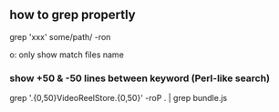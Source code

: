 ## how to grep propertly

grep 'xxx' some/path/ -ron

o: only show match files name


### show +50 & -50 lines between keyword (Perl-like search)

grep '.{0,50}VideoReelStore.{0,50}' -roP . | grep bundle.js
